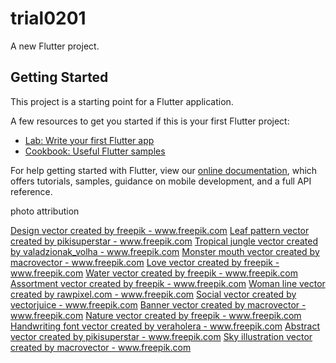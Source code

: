 # trial0201

A new Flutter project.

## Getting Started

This project is a starting point for a Flutter application.

A few resources to get you started if this is your first Flutter project:

- [Lab: Write your first Flutter app](https://flutter.dev/docs/get-started/codelab)
- [Cookbook: Useful Flutter samples](https://flutter.dev/docs/cookbook)

For help getting started with Flutter, view our
[online documentation](https://flutter.dev/docs), which offers tutorials,
samples, guidance on mobile development, and a full API reference.


photo attribution

<a href="https://www.freepik.com/vectors/design">Design vector created by freepik - www.freepik.com</a>
<a href='https://www.freepik.com/vectors/leaf-pattern'>Leaf pattern vector created by pikisuperstar - www.freepik.com</a>
<a href='https://www.freepik.com/vectors/tropical-jungle'>Tropical jungle vector created by valadzionak_volha - www.freepik.com</a>
<a href='https://www.freepik.com/vectors/monster-mouth'>Monster mouth vector created by macrovector - www.freepik.com</a>
<a href='https://www.freepik.com/vectors/love'>Love vector created by freepik - www.freepik.com</a>
<a href='https://www.freepik.com/vectors/water'>Water vector created by freepik - www.freepik.com</a>
<a href='https://www.freepik.com/vectors/assortment'>Assortment vector created by freepik - www.freepik.com</a>
<a href='https://www.freepik.com/vectors/woman-line'>Woman line vector created by rawpixel.com - www.freepik.com</a>
<a href='https://www.freepik.com/vectors/social'>Social vector created by vectorjuice - www.freepik.com</a>
<a href='https://www.freepik.com/vectors/banner'>Banner vector created by macrovector - www.freepik.com</a>
<a href='https://www.freepik.com/vectors/nature'>Nature vector created by freepik - www.freepik.com</a>
<a href='https://www.freepik.com/vectors/handwriting-font'>Handwriting font vector created by veraholera - www.freepik.com</a>
<a href='https://www.freepik.com/vectors/abstract'>Abstract vector created by pikisuperstar - www.freepik.com</a>
<a href='https://www.freepik.com/vectors/sky-illustration'>Sky illustration vector created by macrovector - www.freepik.com</a>







